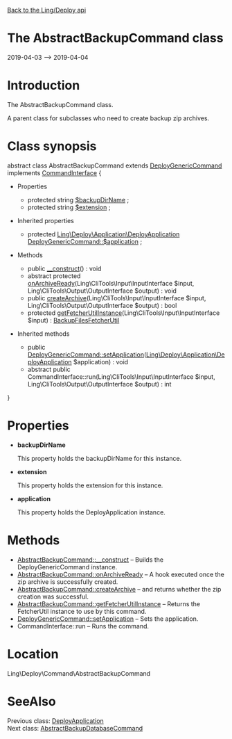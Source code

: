 [Back to the Ling/Deploy api](https://github.com/lingtalfi/Deploy/blob/master/doc/api/Ling/Deploy.md)



The AbstractBackupCommand class
================
2019-04-03 --> 2019-04-04






Introduction
============

The AbstractBackupCommand class.

A parent class for subclasses who need to create backup zip archives.



Class synopsis
==============


abstract class <span class="pl-k">AbstractBackupCommand</span> extends [DeployGenericCommand](https://github.com/lingtalfi/Deploy/blob/master/doc/api/Ling/Deploy/Command/DeployGenericCommand.md) implements [CommandInterface](https://github.com/lingtalfi/CliTools/blob/master/doc/api/Ling/CliTools/Command/CommandInterface.md) {

- Properties
    - protected string [$backupDirName](#property-backupDirName) ;
    - protected string [$extension](#property-extension) ;

- Inherited properties
    - protected [Ling\Deploy\Application\DeployApplication](https://github.com/lingtalfi/Deploy/blob/master/doc/api/Ling/Deploy/Application/DeployApplication.md) [DeployGenericCommand::$application](#property-application) ;

- Methods
    - public [__construct](https://github.com/lingtalfi/Deploy/blob/master/doc/api/Ling/Deploy/Command/AbstractBackupCommand/__construct.md)() : void
    - abstract protected [onArchiveReady](https://github.com/lingtalfi/Deploy/blob/master/doc/api/Ling/Deploy/Command/AbstractBackupCommand/onArchiveReady.md)(Ling\CliTools\Input\InputInterface $input, Ling\CliTools\Output\OutputInterface $output) : void
    - public [createArchive](https://github.com/lingtalfi/Deploy/blob/master/doc/api/Ling/Deploy/Command/AbstractBackupCommand/createArchive.md)(Ling\CliTools\Input\InputInterface $input, Ling\CliTools\Output\OutputInterface $output) : bool
    - protected [getFetcherUtilInstance](https://github.com/lingtalfi/Deploy/blob/master/doc/api/Ling/Deploy/Command/AbstractBackupCommand/getFetcherUtilInstance.md)(Ling\CliTools\Input\InputInterface $input) : [BackupFilesFetcherUtil](https://github.com/lingtalfi/Deploy/blob/master/doc/api/Ling/Deploy/Util/BackupFilesFetcherUtil.md)

- Inherited methods
    - public [DeployGenericCommand::setApplication](https://github.com/lingtalfi/Deploy/blob/master/doc/api/Ling/Deploy/Command/DeployGenericCommand/setApplication.md)([Ling\Deploy\Application\DeployApplication](https://github.com/lingtalfi/Deploy/blob/master/doc/api/Ling/Deploy/Application/DeployApplication.md) $application) : void
    - abstract public CommandInterface::run(Ling\CliTools\Input\InputInterface $input, Ling\CliTools\Output\OutputInterface $output) : int

}




Properties
=============

- <span id="property-backupDirName"><b>backupDirName</b></span>

    This property holds the backupDirName for this instance.
    
    

- <span id="property-extension"><b>extension</b></span>

    This property holds the extension for this instance.
    
    

- <span id="property-application"><b>application</b></span>

    This property holds the DeployApplication instance.
    
    



Methods
==============

- [AbstractBackupCommand::__construct](https://github.com/lingtalfi/Deploy/blob/master/doc/api/Ling/Deploy/Command/AbstractBackupCommand/__construct.md) &ndash; Builds the DeployGenericCommand instance.
- [AbstractBackupCommand::onArchiveReady](https://github.com/lingtalfi/Deploy/blob/master/doc/api/Ling/Deploy/Command/AbstractBackupCommand/onArchiveReady.md) &ndash; A hook executed once the zip archive is successfully created.
- [AbstractBackupCommand::createArchive](https://github.com/lingtalfi/Deploy/blob/master/doc/api/Ling/Deploy/Command/AbstractBackupCommand/createArchive.md) &ndash; and returns whether the zip creation was successful.
- [AbstractBackupCommand::getFetcherUtilInstance](https://github.com/lingtalfi/Deploy/blob/master/doc/api/Ling/Deploy/Command/AbstractBackupCommand/getFetcherUtilInstance.md) &ndash; Returns the FetcherUtil instance to use by this command.
- [DeployGenericCommand::setApplication](https://github.com/lingtalfi/Deploy/blob/master/doc/api/Ling/Deploy/Command/DeployGenericCommand/setApplication.md) &ndash; Sets the application.
- CommandInterface::run &ndash; Runs the command.





Location
=============
Ling\Deploy\Command\AbstractBackupCommand


SeeAlso
==============
Previous class: [DeployApplication](https://github.com/lingtalfi/Deploy/blob/master/doc/api/Ling/Deploy/Application/DeployApplication.md)<br>Next class: [AbstractBackupDatabaseCommand](https://github.com/lingtalfi/Deploy/blob/master/doc/api/Ling/Deploy/Command/AbstractBackupDatabaseCommand.md)<br>
